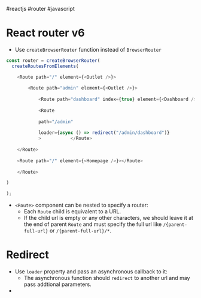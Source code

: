 #reactjs #router #javascript 

# React router v6
- Use `createBrowserRouter` function instead of `BrowserRouter`

```javascript
const router = createBrowserRouter(
  createRoutesFromElements(

	<Route path="/" element={<Outlet />}>
	
		<Route path="admin" element={<Outlet />}>
	
			<Route path="dashboard" index={true} element={<Dashboard />}></Route>
	
			<Route
			
			path="/admin"
			
			loader={async () => redirect("/admin/dashboard")}
			>			</Route>
	
	</Route>
	
	<Route path="/" element={<Homepage />}></Route>
	
	</Route>

)

);
```

- `<Route>` component can be nested to specify a router:
	- Each `Route` child is equivalent to a URL.
	- If the child url is empty or any other characters, we should leave it at the end of parent `Route` and must specify the full url like `/{parent-full-url}` or `/{parent-full-url}/*`.
# Redirect
- Use `loader` property and pass an asynchronous callback to it:
	- The asynchronous function should `redirect` to another url and may pass addtional parameters.
- 